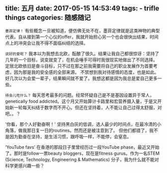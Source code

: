 title: 五月
date: 2017-05-15 14:53:49
tags:
    - trifle things
categories: 随感随记
---

`墨菲定律！`
有些概念一旦被知道，便仿佛无处不在，墨菲定律就是这类神物的典型代表。自从接到第一个心仪的offer，我就开始担心另一个也会很快出结果，时间点上的冲突会让我不得不面临纠结的选择。

`说好的爱呢？`
我本以为我想去北欧，酝酿了很久。结果让我自己都很惊讶：坚持了几年的一个目标，说变就变了，在机会唾手可得时我很现实地做出了不同选择。
定居北欧依旧是奋斗目标，只不过在那之前我需要将自己的职业发展作为首要考虑，因为那是我的安全感的全部来源。
不禁想到我对待感情的态度，也是如此。好几次以为会爱一辈子，结果瞬间就不爱了。我想这都是因为我总是爱自己更多一些。

`待会儿吃什么？`
每天思考最多的问题。经常怀疑自己是不是基因设置异于常人，genetically food addicted。这个月又开始算计卡路里和宏营养摄入量，于是又开始新一轮每天纠结于数字而不开心。但还在坚持着，人不能让自己过得太舒服，对吧。。？

'你看，那个人好勤奋啊！'
坚持黑白灰的低调，选人最少的时间点，在最冷清的小角落，做我那日复一日的routines。然而还是被注意到了。
但他们都错了，我不是因为勤奋在坚持，是生活习惯，跟呼吸一样，不能停，会窒息。

‘YouTube favs’
在香港的那段日子里曾经历过一段YouTube phase，最近又开始了。那时是follow一票beauty bloggers，现在是fitness gurus。作为一名STEM (Science, Technology, Engineering & Mathematics) 分子，我为什么就不能对科学更感兴趣一些？











